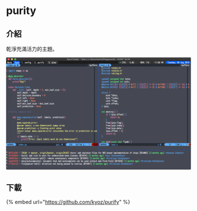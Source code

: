# purity

## 介紹

乾淨充滿活力的主題。

![vim purity &#x4E3B;&#x984C;](../../../.gitbook/assets/purify.png)

## 下載

{% embed url="https://github.com/kyoz/purify" %}

